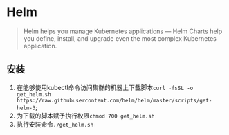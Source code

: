 # Helm

> Helm helps you manage Kubernetes applications — Helm Charts help you define, install, and upgrade even the most complex Kubernetes application.

## 安装

1. 在能够使用kubectl命令访问集群的机器上下载脚本`curl -fsSL -o get_helm.sh https://raw.githubusercontent.com/helm/helm/master/scripts/get-helm-3`;
2. 为下载的脚本赋予执行权限`chmod 700 get_helm.sh`
3. 执行安装命令`./get_helm.sh`